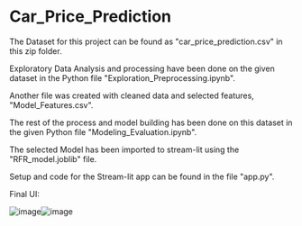 # Car_Price_Prediction

The Dataset for this project can be found as "car_price_prediction.csv" in this zip folder.

Exploratory Data Analysis and processing have been done on the given dataset in the Python file "Exploration_Preprocessing.ipynb".

Another file was created with cleaned data and selected features, "Model_Features.csv".

The rest of the process and model building has been done on this dataset in the given Python file "Modeling_Evaluation.ipynb".

The selected Model has been imported to stream-lit using the "RFR_model.joblib" file.

Setup and code for the Stream-lit app can be found in the file "app.py".

Final UI:


![image](https://github.com/Afrid1045/Car_Price_Prediction/assets/113804196/ef8b2cd2-a015-4b68-91b3-97551b75a540)![image](https://github.com/Afrid1045/Car_Price_Prediction/assets/113804196/0459a23b-6c3d-4f9c-b3ec-ca9383d8faa1)

